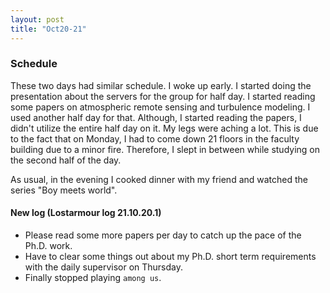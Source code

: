 ```yaml
---
layout: post
title: "Oct20-21"
---
```

### Schedule

These two days had similar schedule. I woke up early. I started doing the presentation about the servers for the group for half day. I started reading some papers on atmospheric remote sensing and turbulence modeling. I used another half day for that. Although, I started reading the papers, I didn't utilize the entire half day on it. My legs were aching a lot. This is due to the fact that on Monday, I had to come down 21 floors in the faculty building due to a minor fire. Therefore, I slept in between while studying on the second half of the day.

As usual, in the evening I cooked dinner with my friend and watched the series "Boy meets world". 

#### New log (Lostarmour log 21.10.20.1)

* Please read some more papers per day to catch up the pace of the Ph.D. work.  
* Have to clear some things out about my Ph.D. short term requirements with the daily supervisor on Thursday. 
* Finally stopped playing `among us`. 
